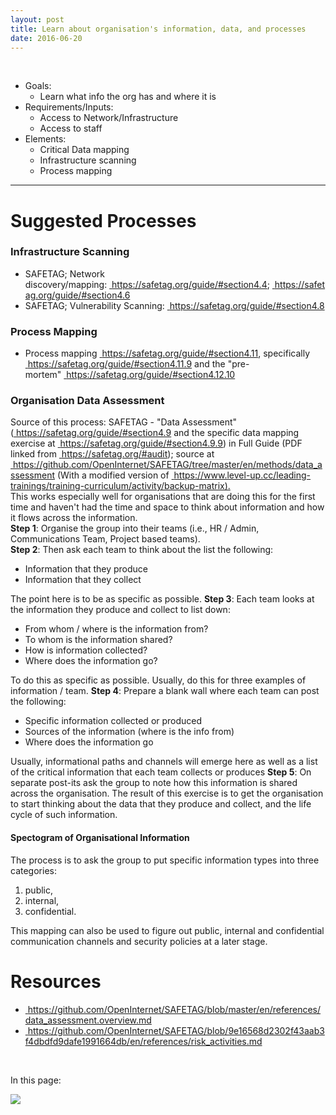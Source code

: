 ```yaml
---
layout: post
title: Learn about organisation's information, data, and processes
date: 2016-06-20
---
```


<body class="mceContentBody aui-theme-default wiki-content fullsize">
<p> </p> <div class="contentLayout2">
<div class="columnLayout two-equal" data-layout="two-equal">
<div class="cell normal" data-type="normal">
<div class="innerCell">
<ul><li>Goals:<ul><li>Learn what info the org has and where it is</li></ul></li><li>Requirements/Inputs:<ul><li>Access to Network/Infrastructure</li><li>Access to staff</li></ul></li><li>Elements:<ul><li>Critical Data mapping </li><li>Infrastructure scanning</li><li>Process mapping</li></ul></li></ul><hr/><h1>Suggested Processes</h1><h3>Infrastructure Scanning</h3><ul><li>SAFETAG; Network discovery/mapping: <a href="https://safetag.org/guide/#section4.4"><span style="color: rgb(0,0,238);"> </span></a><a class="external-link" href="https://safetag.org/guide/#section4.4+" rel="nofollow">https://safetag.org/guide/#section4.4</a>; <a href="https://safetag.org/guide/#section4.6"><span style="color: rgb(0,0,238);"> </span></a><a class="external-link" href="https://safetag.org/guide/#section4.6+" rel="nofollow">https://safetag.org/guide/#section4.6</a></li><li>SAFETAG; Vulnerability Scanning: <a href="https://safetag.org/guide/#section4.8"><span style="color: rgb(0,0,238);"> </span></a><a class="external-link" href="https://safetag.org/guide/#section4.8+" rel="nofollow">https://safetag.org/guide/#section4.8</a></li></ul><h3>Process Mapping</h3><ul><li>Process mapping <a href="https://safetag.org/guide/#section4.11"><span style="color: rgb(0,0,238);"> </span></a><a class="external-link" href="https://safetag.org/guide/#section4.11+" rel="nofollow">https://safetag.org/guide/#section4.11</a>, specifically <a href="https://safetag.org/guide/#section4.11.9"><span style="color: rgb(0,0,238);"> </span></a><a class="external-link" href="https://safetag.org/guide/#section4.11.9+" rel="nofollow">https://safetag.org/guide/#section4.11.9</a> and the "pre-mortem" <a href="https://safetag.org/guide/#section4.12.10"><span style="color: rgb(0,0,238);"> </span></a><a class="external-link" href="https://safetag.org/guide/#section4.12.10+" rel="nofollow">https://safetag.org/guide/#section4.12.10</a></li></ul><h3>Organisation Data Assessment</h3><p>Source of this process: SAFETAG - "Data Assessment" (<a href="https://safetag.org/guide/#section4.9"><span style="color: rgb(0,0,238);"> </span></a><a class="external-link" href="https://safetag.org/guide/#section4.9+" rel="nofollow">https://safetag.org/guide/#section4.9</a> and the specific data mapping exercise at <a href="https://safetag.org/guide/#section4.9.9"><span style="color: rgb(0,0,238);"> </span></a><a class="external-link" href="https://safetag.org/guide/#section4.9.9+" rel="nofollow">https://safetag.org/guide/#section4.9.9</a>) in Full Guide (PDF linked from <a href="https://safetag.org/#audit"><span style="color: rgb(0,0,238);"> </span></a><a class="external-link" href="https://safetag.org/#audit+" rel="nofollow">https://safetag.org/#audit</a>); source at <a href="https://github.com/OpenInternet/SAFETAG/tree/master/en/methods/data_assessment"><span style="color: rgb(0,0,238);"> </span></a><a class="external-link" href="https://github.com/OpenInternet/SAFETAG/tree/master/en/methods/data_assessment+" rel="nofollow">https://github.com/OpenInternet/SAFETAG/tree/master/en/methods/data_assessment</a> (With a modified version of <a href="https://www.level-up.cc/leading-trainings/training-curriculum/activity/backup-matrix"><span style="color: rgb(0,0,238);"> </span></a><a class="external-link" href="https://www.level-up.cc/leading-trainings/training-curriculum/activity/backup-matrix).+" rel="nofollow">https://www.level-up.cc/leading-trainings/training-curriculum/activity/backup-matrix).</a><br/> This works especially well for organisations that are doing this for the first time and haven't had the time and space to think about information and how it flows across the information. <br/> <strong>Step 1</strong>: Organise the group into their teams (i.e., HR / Admin, Communications Team, Project based teams).<br/> <strong>Step 2</strong>: Then ask each team to think about the list the following:</p><ul><li>Information that they produce</li><li>Information that they collect</li></ul><p>The point here is to be as specific as possible. <strong>Step 3</strong>: Each team looks at the information they produce and collect to list down:</p><ul><li>From whom / where is the information from?</li><li>To whom is the information shared?</li><li>How is information collected?</li><li>Where does the information go?</li></ul><p>To do this as specific as possible. Usually, do this for three examples of information / team. <strong>Step 4</strong>: Prepare a blank wall where each team can post the following:</p><ul><li>Specific information collected or produced</li><li>Sources of the information (where is the info from)</li><li>Where does the information go</li></ul><p>Usually, informational paths and channels will emerge here as well as a list of the critical information that each team collects or produces <strong>Step 5</strong>: On separate post-its ask the group to note how this information is shared across the organisation. The result of this exercise is to get the organisation to start thinking about the data that they produce and collect, and the life cycle of such information.</p><h4>Spectogram of Organisational Information</h4><p>The process is to ask the group to put specific information types into three categories:</p><ol><li>public,</li><li>internal,</li><li>confidential.</li></ol><p>This mapping can also be used to figure out public, internal and confidential communication channels and security policies at a later stage.</p><h1>Resources</h1><ul><li><a href="https://github.com/OpenInternet/SAFETAG/blob/master/en/references/data_assessment.overview.md"><span style="color: rgb(0,0,238);"> </span></a><a class="external-link" href="https://github.com/OpenInternet/SAFETAG/blob/master/en/references/data_assessment.overview.md+" rel="nofollow">https://github.com/OpenInternet/SAFETAG/blob/master/en/references/data_assessment.overview.md</a></li><li><a href="https://github.com/OpenInternet/SAFETAG/blob/9e16568d2302f43aab3f4dbdfd9dafe1991664db/en/references/risk_activities.md"><span style="color: rgb(0,0,238);"> </span></a><a class="external-link" href="https://github.com/OpenInternet/SAFETAG/blob/9e16568d2302f43aab3f4dbdfd9dafe1991664db/en/references/risk_activities.md+" rel="nofollow">https://github.com/OpenInternet/SAFETAG/blob/9e16568d2302f43aab3f4dbdfd9dafe1991664db/en/references/risk_activities.md</a></li></ul><p> </p></div>
</div>
<div class="cell normal" data-type="normal">
<div class="innerCell">
<p>In this page:</p><p><img class="editor-inline-macro" data-macro-id="f85c70f7-7372-425a-9d76-34fc4a67bb96" data-macro-name="toc" data-macro-schema-version="1" src="/plugins/servlet/confluence/placeholder/macro?definition=e3RvY30&amp;locale=en_GB&amp;version=2"/></p></div>
</div>
</div>
</div>
<p> </p>
</body>